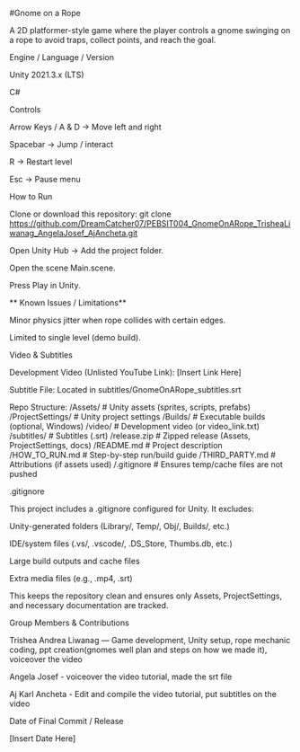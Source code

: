 #Gnome on a Rope

A 2D platformer-style game where the player controls a gnome swinging on a rope to avoid traps, collect points, and reach the goal.

Engine / Language / Version

Unity 2021.3.x (LTS)

C#

Controls

Arrow Keys / A & D → Move left and right

Spacebar → Jump / interact

R → Restart level

Esc → Pause menu

How to Run

Clone or download this repository:
git clone https://github.com/DreamCatcher07/PEBSIT004_GnomeOnARope_TrisheaLiwanag_AngelaJosef_AjAncheta.git

Open Unity Hub → Add the project folder.

Open the scene Main.scene.

Press Play in Unity.

**
Known Issues / Limitations**

Minor physics jitter when rope collides with certain edges.

Limited to single level (demo build).



Video & Subtitles

Development Video (Unlisted YouTube Link): [Insert Link Here]

Subtitle File: Located in subtitles/GnomeOnARope_subtitles.srt

Repo Structure:
/Assets/               # Unity assets (sprites, scripts, prefabs)
/ProjectSettings/      # Unity project settings
/Builds/               # Executable builds (optional, Windows)
/video/                # Development video (or video_link.txt)
/subtitles/            # Subtitles (.srt)
/release.zip           # Zipped release (Assets, ProjectSettings, docs)
/README.md             # Project description
/HOW_TO_RUN.md         # Step-by-step run/build guide
/THIRD_PARTY.md        # Attributions (if assets used)
/.gitignore            # Ensures temp/cache files are not pushed


.gitignore

This project includes a .gitignore configured for Unity.
It excludes:

Unity-generated folders (Library/, Temp/, Obj/, Builds/, etc.)

IDE/system files (.vs/, .vscode/, .DS_Store, Thumbs.db, etc.)

Large build outputs and cache files

Extra media files (e.g., .mp4, .srt)

This keeps the repository clean and ensures only Assets, ProjectSettings, and necessary documentation are tracked.

Group Members & Contributions

Trishea Andrea Liwanag — Game development, Unity setup, rope mechanic coding, ppt creation(gnomes well plan and steps on how we made it), voiceover the video

Angela Josef - voiceover the video tutorial, made the srt file

Aj Karl Ancheta - Edit and compile the video tutorial, put subtitles on the video


Date of Final Commit / Release

[Insert Date Here]
